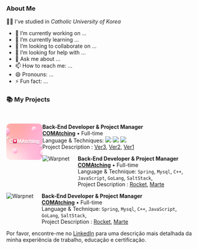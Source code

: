 ### About Me

👩‍💻 I've studied in *Catholic University of Korea*

- 🔭 I’m currently working on ...
- 🌱 I’m currently learning ...
- 👯 I’m looking to collaborate on ...
- 🤔 I’m looking for help with ...
- 💬 Ask me about ...
- 📫 How to reach me: ...
- 😄 Pronouns: ...
- ⚡ Fun fact: ...

### 📚 My Projects
<br>

[<img align="left" height="96px" width="96x" alt="Warpnet" src="https://raw.githubusercontent.com/greensnapback0229/greensnapback0229/refs/heads/main/assets/comatching_icon.png"/>](https://fc.comatching.site)

**Back-End Developer & Project Manager** \
[**COMAtching**](https://fc.comatching.site) • Full-time \
Language & Techniques: <img src="https://img.shields.io/badge/SpringBoot-6DB33F?style=flat&logo=springboot&logoColor=white"> <img src="https://img.shields.io/badge/MySQL-4479A1?style=flat&logo=mysql&logoColor=white"> <img src="https://img.shields.io/badge/RabbitMQ-FF6600?style=flat&logo=rabbitMQ&logoColor=white"> \
Project Description : [Ver3](https://www.spacex.com/), [Ver2](https://www.spacex.com/), [Ver1](https://www.spacex.com/>)

[<img align="left" height="94px" width="94px" alt="Warpnet" src="https://www.spacex.com/static/images/share.jpg"/>](https://www.spacex.com/)

**Back-End Developer & Project Manager** \
[**COMAtching**](https://www.spacex.com/) • Full-time \
Language & Technique: `Spring`, `Mysql`, `C++`, `JavaScript`, `GoLang`, `SaltStack`,\
Project Description : [Rocket](https://www.spacex.com/), [Marte](<https://pt.wikipedia.org/wiki/Marte_(planeta)>)
<br/>

[<img align="left" height="94px" width="94px" alt="Warpnet" src="https://www.spacex.com/static/images/share.jpg"/>](https://www.spacex.com/)

**Back-End Developer & Project Manager** \
[**COMAtching**](https://www.spacex.com/) • Full-time \
Language & Technique: `Spring`, `Mysql`, `C++`, `JavaScript`, `GoLang`, `SaltStack`,\
Project Description : [Rocket](https://www.spacex.com/), [Marte](<https://pt.wikipedia.org/wiki/Marte_(planeta)>)
<br/>

Por favor, encontre-me no [LinkedIn](https://www.linkedin.com/in/iuricode/) para uma descrição mais detalhada da minha experiência de trabalho, educação e certificação.